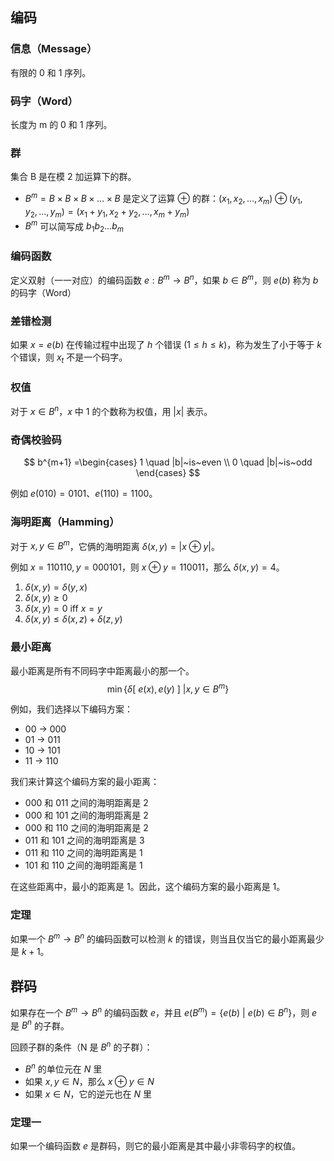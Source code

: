 ## 编码

### 信息（Message）

有限的 0 和 1 序列。

### 码字（Word）

长度为 m 的 0 和 1 序列。

### 群

集合 B 是在模 2 加运算下的群。

- $B^m=B \times B \times B \times \dots \times B$ 是定义了运算 $\oplus$ 的群：$(x_1,x_2,\dots,x_m)\oplus(y_1,y_2,\dots,y_m)=(x_1+y_1,x_2+y_2,\dots,x_m+y_m)$
- $B^m$ 可以简写成 $b_1b_2\dots b_m$

### 编码函数

定义双射（一一对应）的编码函数 $e:B^m \rightarrow B^n$，如果 $b \in B^m$，则 $e(b)$ 称为 $b$ 的码字（Word）

### 差错检测

如果 $x = e(b)$ 在传输过程中出现了 $h$ 个错误 $(1 \leq h \leq k )$，称为发生了小于等于 $k$ 个错误，则 $x_t$ 不是一个码字。

### 权值

对于 $x \in B^n$，$x$ 中 1 的个数称为权值，用 $|x|$ 表示。

### 奇偶校验码

$$
b^{m+1} =\begin{cases}
1 \quad |b|~is~even \\
0 \quad |b|~is~odd
\end{cases}
$$

例如 $e(010)=0101$、$e(110)=1100$。

### 海明距离（Hamming）

对于 $x,y \in B^m$，它俩的海明距离 $\delta(x,y)=|x\oplus y|$。

例如 $x=110110,y=000101$，则 $x\oplus y=110011$，那么 $\delta(x,y)=4$。

1. $\delta(x,y)=\delta(y,x)$
2. $\delta(x,y) \geq 0$
3. $\delta(x,y) = 0\text{ iff } x = y$
4. $\delta(x,y) \leq \delta(x,z) + \delta(z,y)$

### 最小距离

最小距离是所有不同码字中距离最小的那一个。
$$
\min\{\delta[~e(x),e(y)~] ~ | x,y \in B^m\}
$$

例如，我们选择以下编码方案：

- 00 → 000
- 01 → 011
- 10 → 101
- 11 → 110

我们来计算这个编码方案的最小距离：

- 000 和 011 之间的海明距离是 2
- 000 和 101 之间的海明距离是 2
- 000 和 110 之间的海明距离是 2
- 011 和 101 之间的海明距离是 3
- 011 和 110 之间的海明距离是 1
- 101 和 110 之间的海明距离是 1

在这些距离中，最小的距离是 1。因此，这个编码方案的最小距离是 1。


### 定理

如果一个 $B^m→B^n$ 的编码函数可以检测 $k$ 的错误，则当且仅当它的最小距离最少是 $k+1$​。

## 群码

如果存在一个 $B^m \rightarrow B^n$ 的编码函数 $e$，并且 $e(B^m)=\{e(b)~|~e(b) \in B^n\}$，则 $e$ 是 $B^n$​ 的子群。

回顾子群的条件（N 是 $B^n$ 的子群）：

- $B^n$ 的单位元在 $N$ 里
- 如果 $x,y \in N$，那么 $x\oplus y \in N$
- 如果 $x\in N$，它的逆元也在 $N$ 里

### 定理一

如果一个编码函数 $e$ 是群码，则它的最小距离是其中最小非零码字的权值。







